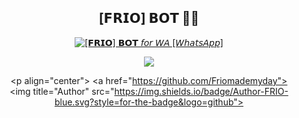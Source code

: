 <div align="center">

## [𝗙𝗥𝗜𝗢] 𝗕𝗢𝗧 👾🎲
<p align="center">

<a href="#"><img title="[𝗙𝗥𝗜𝗢] 𝗕𝗢𝗧 𝘧𝘰𝘳 𝘞𝘈 [𝘞𝘩𝘢𝘵𝘴𝘈𝘱𝘱]" src="https://img.shields.io/badge/ [𝗙𝗥𝗜𝗢] 𝗕𝗢𝗧 𝘧𝘰𝘳 𝘞𝘈.-red?colorA=%23ff0000&colorB=%23ff0000&style=for-the-badge"></a> 
 </p>

 <img src="https://encrypted-tbn0.gstatic.com/images?q=tbn:ANd9GcRJKxqdO_17Mq-vT85p-gBbrclHS1ooxHpLwQ&usqp=CAU">

 
 <p align="center"> 
 <a href="https://github.com/Friomademyday"><img title="Author" src="https://img.shields.io/badge/Author-FRIO-blue.svg?style=for-the-badge&logo=github"></a>
